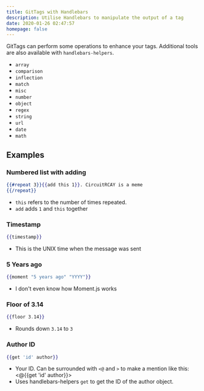 ```yaml
---
title: GitTags with Handlebars
description: Utilise Handlebars to manipulate the output of a tag
date: 2020-01-26 02:47:57
homepage: false
---
```


GitTags can perform some operations to enhance your tags.
Additional tools are also available with `handlebars-helpers`.

- `array`
- `comparison`
- `inflection`
- `match`
- `misc`
- `number`
- `object`
- `regex`
- `string`
- `url`
- `date`
- `math`

## Examples
### Numbered list with adding
```handlebars
{{#repeat 3}}{{add this 1}}. CircuitRCAY is a meme
{{/repeat}}
```

- `this` refers to the number of times repeated.
- `add` adds `1` and `this` together

### Timestamp
```handlebars
{{timestamp}}
```
- This is the UNIX time when the message was sent

### 5 Years ago
```handlebars
{{moment "5 years ago" "YYYY"}}
```
- I don't even know how Moment.js works

### Floor of 3.14
```handlebars
{{floor 3.14}}
```
- Rounds down `3.14` to `3`

### Author ID
```handlebars
{{get 'id' author}}
```
- Your ID. Can be surrounded with `<@` and `>` to make a mention like this: <@{{get 'id' author}}>
- Uses handlebars-helpers `get` to get the ID of the author object.
